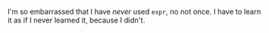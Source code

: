 I'm so embarrassed that I have *never* used `expr`, no not once. I have
to learn it as if I never learned it, because I didn't.
